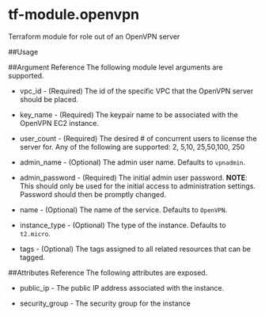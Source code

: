 # tf-module.openvpn
Terraform module for role out of an OpenVPN server

##Usage



##Argument Reference
The following module level arguments are supported.

* vpc_id - (Required) The id of the specific VPC that the OpenVPN server should be placed.

* key_name - (Required) The keypair name to be associated with the OpenVPN EC2 instance.
 
* user_count - (Required) The desired # of concurrent users to license the server for.  Any of the following are supported: 2, 5,10, 25,50,100, 250

* admin_name - (Optional)  The admin user name.  Defaults to `vpnadmin`.

* admin_password - (Required) The initial admin user password.  **NOTE**: This should only be used for the initial access to administration settings.  Password should then be promptly changed.

* name - (Optional) The name of the service.  Defaults to `OpenVPN`.

* instance_type - (Optional) The type of the instance.  Defaults to `t2.micro`.

* tags - (Optional) The tags assigned to all related resources that can be tagged.


##Attributes Reference
The following attributes are exposed.

* public_ip - The public IP address associated with the instance.

* security_group - The security group for the instance

